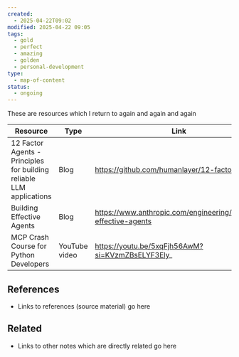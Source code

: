 ```yaml
---
created:
  - 2025-04-22T09:02
modified: 2025-04-22 09:05
tags:
  - gold
  - perfect
  - amazing
  - golden
  - personal-development
type:
  - map-of-content
status:
  - ongoing
---
```

These are resources which I return to again and again and again

| Resource                                                             | Type          | Link                                                            |
| -------------------------------------------------------------------- | ------------- | --------------------------------------------------------------- |
| 12 Factor Agents - Principles for building reliable LLM applications | Blog          | https://github.com/humanlayer/12-factor-agents                  |
| Building Effective Agents                                            | Blog          | https://www.anthropic.com/engineering/building-effective-agents |
| MCP Crash Course for Python Developers                               | YouTube video | https://youtu.be/5xqFjh56AwM?si=KVzmZBsELYF3Ely_                |
## References

* Links to references (source material) go here
## Related

* Links to other notes which are directly related go here